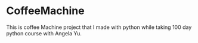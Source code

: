 # CoffeeMachine
This is coffee Machine project that I made with python while taking 100 day python course with Angela Yu.
